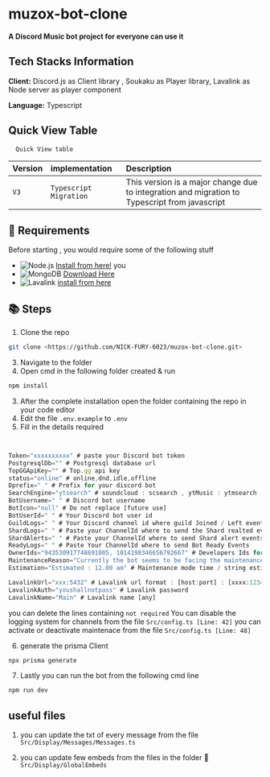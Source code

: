 # muzox-bot-clone



**A Discord Music bot project for everyone can use it**

## Tech Stacks Information 

**Client:** Discord.js as Client library , Soukaku as Player library, Lavalink as Node server as player component 

**Language:** Typescript 


## Quick View Table

```http
  Quick View table 
```

| Version | implementation     | Description                       |
| :-------- | :------- | :-------------------------------- |
| `V3`      | `Typescript Migration` | This version is a major change due to integration and migration to Typescript from javascript |

## 🔧 Requirements

Before starting , you would require some of the following stuff 

- ![Node.js](https://img.shields.io/badge/Node.js-43853D?style=for-the-badge&logo=node.js&logoColor=white) [Install from here!](https://nodejs.org/en/download/) you 
- ![MongoDB](https://img.shields.io/badge/MongoDB-4EA94B?style=for-the-badge&logo=mongodb&logoColor=white) [Download Here](https://www.mongodb.com/try/download/community)
- ![Lavalink](https://img.shields.io/badge/Lavalink-7289DA?style=for-the-badge&logo=fire&logoColor=white) [install from here](https://github.com/freyacodes/Lavalink)

## 📚 Steps 
1. Clone the repo
```bash 
git clone <https://github.com/NICK-FURY-6023/muzox-bot-clone.git>
```
3. Navigate to the folder 
2. Open cmd in the following folder created & run
```bash 
npm install
```
3. After the complete installation open the folder containing the repo in your code editor 
4. Edit the file ```.env.example``` to ```.env```
5. Fill in the details required 
```js


Token="xxxxxxxxxx" # paste your Discord bot token
PostgresqlDb="" # Postgresql database url
TopGGApiKey="" # Top.gg api key
status="online" # online,dnd,idle,offline
Dprefix=" " # Prefix for your discord bot
SearchEngine="ytsearch" # soundcloud : scsearch , ytMusic : ytmsearch , yt : ytsearch
BotUsername=" " # Discord bot username
BotIcon="null" # Do not replace [future use]
BotUserId=" " # Your Discord bot user id
GuildLogs=" " # Your Discord channel id where guild Joined / Left events would trigger
ShardLogs=" " # Paste your ChannelId where to send the Shard realted events
ShardAlerts=" " # Paste your ChannelId where to send Shard alert events
ReadyLogs=" " # Paste Your ChannelId where to send Bot Ready Events
OwnerIds="943530917748691005, 1014198346656792667" # Developers Ids for dev acess commands 
MaintenanceReason="Currently the bot seems to be facing the maintenance mode" # Maintenance mode reason [to notify users when cmd is triggered & maintenace : True]
Estimation="Estimated : 12.00 am" # Maintenance mode time / string estimations

LavalinkUrl="xxx:5432" # Lavalink url format : [host:port] : [xxxx:1234]
LavalinkAuth="youshallnotpass" # Lavalink password
LavalinkName="Main" # Lavalink name [any]
```
you can delete the lines containing `not required`
You can disable the logging system for channels from the file `Src/config.ts [Line: 42]`
you can activate or deactivate maintenace from the file `Src/config.ts [Line: 48]`


6. generate the prisma Client 
```bash 
npx prisma generate
```
7. Lastly you can run the bot from the following cmd line
```bash
npm run dev
```
## useful files
1. you can update the txt of every message from the file
```Src/Display/Messages/Messages.ts```

2. you can update few embeds from the files in the folder 📂 
```Src/Display/GlobalEmbeds ```
